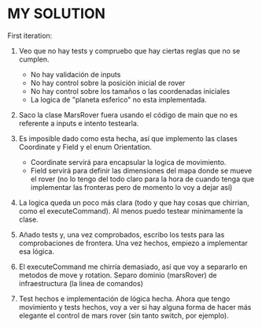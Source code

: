 # MY SOLUTION

First iteration:

1. Veo que no hay tests y compruebo que hay ciertas reglas que no se cumplen.

    - No hay validación de inputs
    - No hay control sobre la posición inicial de rover
    - No hay control sobre los tamaños o las coordenadas iniciales
    - La logica de "planeta esferico" no esta implementada.
    
2. Saco la clase MarsRover fuera usando el código de main que no es referente a inputs e intento testearla. 
  
3. Es imposible dado como esta hecha, así que implemento las clases Coordinate y Field y el enum Orientation. 
    - Coordinate servirá para encapsular la logica de movimiento. 
    - Field servirá para definir las dimensiones del mapa donde se mueve el rover 
      (no lo tengo del todo claro para la hora de cuando tenga que implementar las fronteras pero de momento lo voy a dejar así)
4. La logica queda un poco más clara (todo y que hay cosas que chirrian, como el executeCommand). Al menos puedo testear minimamente la clase.
5. Añado tests y, una vez comprobados, escribo los tests para las comprobaciones de frontera. Una vez hechos, empiezo a implementar esa lógica.
6. El executeCommand me chirría demasiado, así que voy a separarlo en metodos de move y rotation. Separo dominio (marsRover) de infraestructura (la linea de comandos)
7. Test hechos e implementación de lógica hecha. Ahora que tengo movimiento y tests hechos, voy a ver si hay alguna forma de hacer más elegante el control de mars rover (sin tanto switch, por ejemplo).
